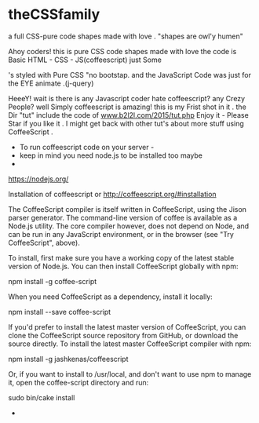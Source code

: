 # theCSSfamily
a full CSS-pure code shapes made with love . "shapes are owl'y humen" 

Ahoy coders!
this is pure CSS code shapes made with love 
the code is Basic HTML - CSS - JS(coffeescript) 
just Some <div>'s styled with Pure CSS "no bootstap. 
and the JavaScript Code was just for the EYE animate .(j-query) 




HeeeY! wait 
is there is any Javascript coder hate coffeescript? any Crezy People? 
well Simply coffeescript is amazing! 
this is my Frist shot in it .
the Dir "tut" include the code of www.b2l2l.com/2015/tut.php
Enjoy it - Please Star if you like it . 
I might get back with other tut's about more stuff using CoffeeScript .

- To run coffeescript code on your server - 
- keep in mind you need node.js to be installed too maybe
- 
 https://nodejs.org/





Installation of coffeescript or http://coffeescript.org/#installation

The CoffeeScript compiler is itself written in CoffeeScript, using the Jison parser generator. The command-line version of coffee is available as a Node.js utility. The core compiler however, does not depend on Node, and can be run in any JavaScript environment, or in the browser (see "Try CoffeeScript", above).

To install, first make sure you have a working copy of the latest stable version of Node.js. You can then install CoffeeScript globally with npm:

npm install -g coffee-script

When you need CoffeeScript as a dependency, install it locally:

npm install --save coffee-script

If you'd prefer to install the latest master version of CoffeeScript, you can clone the CoffeeScript source repository from GitHub, or download the source directly. To install the latest master CoffeeScript compiler with npm:

npm install -g jashkenas/coffeescript

Or, if you want to install to /usr/local, and don't want to use npm to manage it, 
open the coffee-script directory and run:

sudo bin/cake install



-
